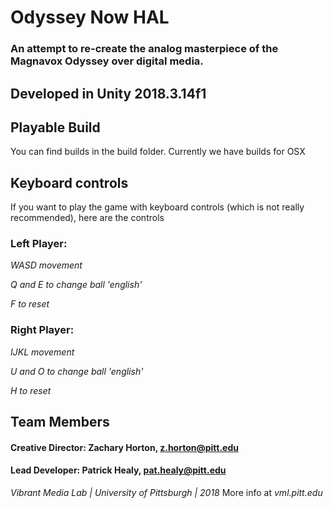 # Odyssey Now HAL
### An attempt to re-create the analog masterpiece of the Magnavox Odyssey over digital media.
## Developed in Unity 2018.3.14f1

## Playable Build
You can find builds in the build folder. Currently we have builds for OSX

## Keyboard controls
If you want to play the game with keyboard controls (which is not really recommended), here are the controls

### Left Player:
*WASD movement*

*Q and E to change ball 'english'*

*F to reset*


### Right Player:
*IJKL movement*

*U and O to change ball 'english'*

*H to reset*

## Team Members
#### **Creative Director**: Zachary Horton, z.horton@pitt.edu
#### **Lead Developer**: Patrick Healy, pat.healy@pitt.edu
  
*Vibrant Media Lab | University of Pittsburgh | 2018*
More info at *vml.pitt.edu*